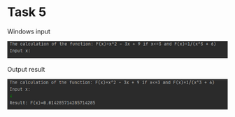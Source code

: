Task 5
=====================

Windows input 

![](https://github.com/DzmitrySiarheyeu/Epam/blob/main/First-chapter-of-the-cours/Branchings/Task_5/img/1.PNG)

Output result

![](https://github.com/DzmitrySiarheyeu/Epam/blob/main/First-chapter-of-the-cours/Branchings/Task_5/img/2.PNG)

